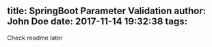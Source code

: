 title: SpringBoot Parameter Validation
author: John Doe
date: 2017-11-14 19:32:38
tags:
---
Check readme later